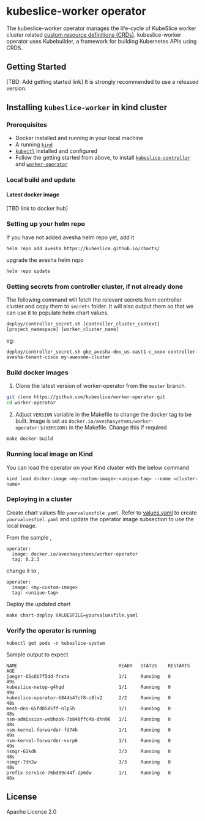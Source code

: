 # kubeslice-worker operator


The kubeslice-worker operator manages the life-cycle of KubeSlice worker cluster related [custom resource definitions (CRDs)](https://kubernetes.io/docs/tasks/access-kubernetes-api/extend-api-custom-resource-definitions).
kubeslice-worker operator uses Kubebuilder, a framework for building Kubernetes APIs using CRDS.

## Getting Started

[TBD: Add getting started link] 
It is strongly recommended to use a released version.

## Installing `kubeslice-worker` in kind cluster

### Prerequisites

* Docker installed and running in your local machine
* A running [`kind`](https://kind.sigs.k8s.io/) 
* [`kubectl`](https://kubernetes.io/docs/tasks/tools/) installed and configured
* Follow the getting started from above, to install [`kubeslice-controller`](https://github.com/kubeslice/kubeslice-controller) and [`worker-operator`](https://github.com/kubeslice/worker-operator)

### Local build and update

#### Latest docker image
[TBD link to docker hub]

### Setting up your helm repo

If you have not added avesha helm repo yet, add it

```console
helm repo add avesha https://kubeslice.github.io/charts/
```

upgrade the avesha helm repo

```console
helm repo update
```

### Getting secrets from controller cluster, if not already done

The following command will fetch the relevant secrets from controller cluster
and copy them to `secrets` folder. It will also output them so that we
can use it to populate helm chart values.

```console
deploy/controller_secret.sh [controller_cluster_context] [project_namespace] [worker_cluster_name]

```
eg:

```
deploy/controller_secret.sh gke_avesha-dev_us-east1-c_xxxx controller-avesha-tenant-cisco my-awesome-cluster
```
### Build docker images

1. Clone the latest version of worker-operator from  the `master` branch.

```bash
git clone https://github.com/kubeslice/worker-operator.git
cd worker-operator
```

2. Adjust `VERSION` variable in the Makefile to change the docker tag to be built.
Image is set as `docker.io/aveshasystems/worker-operator:$(VERSION)` in the Makefile. Change this if required

```console
make docker-build
```


### Running local image on Kind

You can load the operator on your Kind cluster with the below command

```console
kind load docker-image <my-custom-image>:<unique-tag> --name <cluster-name>
```

### Deploying in a cluster

Create chart values file `yourvaluesfile.yaml`.
Refer to [values.yaml](https://github.com/kubeslice/charts/blob/master/kubeslice-worker/values.yaml) to create `yourvaluesfiel.yaml` and update the operator image subsection to use the local image.

From the sample , 

```
operator:
  image: docker.io/aveshasystems/worker-operator
  tag: 0.2.3
```

change it to , 

```
operator:
  image: <my-custom-image> 
  tag: <unique-tag>
````

Deploy the updated chart

```console
make chart-deploy VALUESFILE=yourvaluesfile.yaml
```

### Verify the operator is running

```console
kubectl get pods -n kubeslice-system
```

Sample output to expect

```
NAME                                     READY   STATUS    RESTARTS   AGE
jaeger-65c6b7f5dd-frxtx                  1/1     Running   0          49s
kubeslice-netop-g4hqd                    1/1     Running   0          49s
kubeslice-operator-6844b47cf8-c8lv2      2/2     Running   0          48s
mesh-dns-65fd8585ff-nlp5h                1/1     Running   0          48s
nsm-admission-webhook-7b848ffc4b-dhn96   1/1     Running   0          48s
nsm-kernel-forwarder-fd74h               1/1     Running   0          49s
nsm-kernel-forwarder-vvrp6               1/1     Running   0          49s
nsmgr-62kdk                              3/3     Running   0          48s
nsmgr-7dh2w                              3/3     Running   0          48s
prefix-service-76bd89c44f-2p6dw          1/1     Running   0          48s
```

## License

Apache License 2.0

